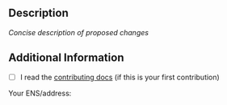 ## Description

_Concise description of proposed changes_

## Additional Information

- [ ] I read the [contributing docs](/mannynotfound/mannys-game/blob/main/.github/CONTRIBUTING.md) (if this is your first contribution)

Your ENS/address: